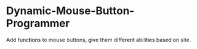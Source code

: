 # Dynamic-Mouse-Button-Programmer
Add functions to mouse buttons, give them different abilities based on site.
